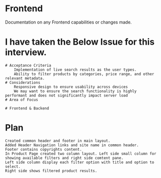 # Frontend

Documentation on any Frontend capabilities or changes made.

# I have taken the Below Issue for this interview.

    # Acceptance Criteria
        Implementation of live search results as the user types.
        Ability to filter products by categories, price range, and other relevant metadata.
    # Considerations
        Responsive design to ensure usability across devices
        We may want to ensure the search functionality is highly performant and does not significantly impact server load
    # Area of Focus

    # Frontend & Backend

# Plan

    Created common header and footer in main layout.
    Added Header Navigation links and site name in common header.
    Footer contains copyrights content.
    In Product Page created two column layout. Left side small column for showing available filters and right side comtent pane.
    Left side column display each filter option with title and option to select.
    Right side shows filtered product results.
